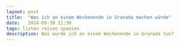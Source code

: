 ```yaml
---
layout: post
title:  "Was ich an einem Wochenende in Granada machen würde"
date:   2024-09-30 21:30
tags: listen reisen spanien
description: Was würde ich an einem Wochenende in Granada tun?
---
```


